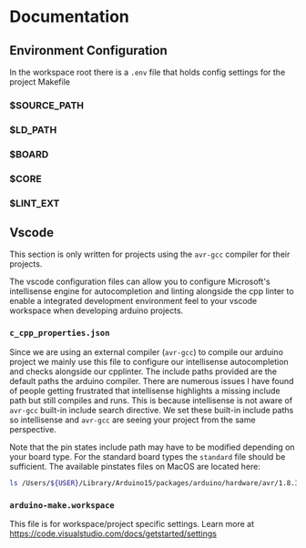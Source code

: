 # Documentation

## Environment Configuration
In the workspace root there is a `.env` file that holds config settings for the project Makefile

### $SOURCE_PATH

### $LD_PATH

### $BOARD

### $CORE

### $LINT_EXT

## Vscode
This section is only written for projects using the `avr-gcc` compiler for their projects. 

The vscode configuration files can allow you to configure Microsoft's intellisense engine for autocompletion and linting alongside the cpp linter to enable a integrated development environment feel to your vscode workspace when developing arduino projects.

### `c_cpp_properties.json`
Since we are using an external compiler (`avr-gcc`) to compile our arduino project we mainly use this file to configure our intellisense autocompletion and checks alongside our cpplinter. The include paths provided are the default paths the arduino compiler. There are numerous issues I have found of people getting frustrated that intellisense highlights a missing include path but still compiles and runs. This is because intellisense is not aware of `avr-gcc` built-in include search directive. We set these built-in include paths so intellisense and `avr-gcc` are seeing your project from the same perspective.

Note that the pin states include path may have to be modified depending on your board type. For the standard board types the `standard` file should be sufficient. The available pinstates files on MacOS are located here:
```bash
ls /Users/${USER}/Library/Arduino15/packages/arduino/hardware/avr/1.8.3/variants;
```

### `arduino-make.workspace`
This file is for workspace/project specific settings. Learn more at https://code.visualstudio.com/docs/getstarted/settings